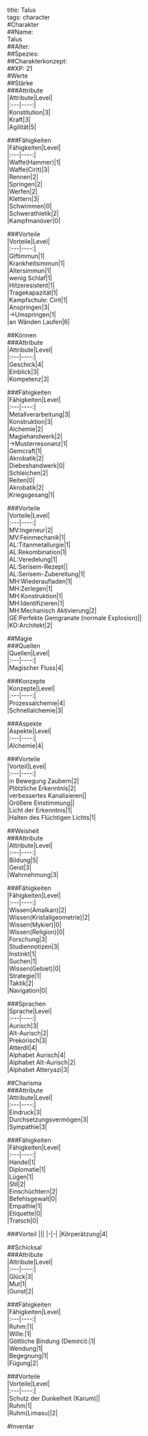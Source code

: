 title: Talus  
tags: character  
#Charakter  ##Name:  Talus  ##Alter:  ##Spezies:  ##Charakterkonzept:  ##XP:21  #Werte  ##Stärke  ###Attribute  |Attribute|Level|  |:---|----:|  |Konstitution|3|  |Kraft|3|  |Agilität|5|    ###Fähigkeiten  |Fähigkeiten|Level|  |:---|----:|  |Waffe(Hammer)|1|  |Waffe(Cirit)|3|  |Rennen|2|  |Springen|2|  |Werfen|2|  |Klettern|3|  |Schwimmen|0|  |Schwerathletik|2|  |Kampfmanöver|0|  ###Vorteile  |Vorteile|Level|  |:---|----:|  |Giftimmun|1|  |Krankheitsimmun|1|  |Altersimmun|1|  |wenig Schlaf|1|  |Hitzeresistent|1|  |Tragekapazität|1|  |Kampfschule: Cirit|1|  |Anspringen|3|  |->Umspringen|1|  |an Wänden Laufen|6|    ##Können  ###Attribute  |Attribute|Level|  |:---|----:|  |Geschick|4|  |Einblick|3|  |Kompetenz|3|    ###Fähigkeiten  |Fähigkeiten|Level|  |:---|----:|  |Metallverarbeitung|3|  |Konstruktion|3|  |Alchemie|2|  |Magiehandwerk|2|  |->Musterresonanz|1|  |Gemcraft|1|  |Akrobatik|2|  |Diebeshandwerk|0|  |Schleichen|2|  |Reiten|0|  |Akrobatik|2|  |Kriegsgesang|1|    ###Vorteile  |Vorteile|Level|  |:---|----:|  |MV:Ingeneur|2|  |MV:Feinmechanik|1|  |AL:Titanmetallurgie|1|  |AL:Rekombination|1|  |AL:Veredelung|1|  |AL:Serisem-Rezept||  |AL:Serisem-Zubereitung|1|  |MH:Wiederaufladen|1|  |MH:Zerlegen|1|  |MH:Konstruktion|1|  |MH:Identifizieren|1|  |MH:Mechanisch Aktivierung|2|  |GE:Perfekte Gemgranate (normale Explosion)||  |KO:Architekt|2|    ##Magie  ###Quellen  |Quellen|Level|  |:---|----:|  |Magischer Fluss|4|    ###Konzepte  |Konzepte|Level|  |:---|----:|  |Prozessalchemie|4|  |Schnellalchemie|3|    ###Aspekte  |Aspekte|Level|  |:---|----:|  |Alchemie|4|    ###Vorteile  |Vorteil|Level|  |:---|----:|  |in Bewegung Zaubern|2|  |Plötzliche Erkenntnis|2|  |verbessertes Kanalisieren||  |Größere Einstimmung||  |Licht der Erkenntnis|1|  |Halten des Flüchtigen Lichts|1|    ##Weisheit  ###Attribute  |Attribute|Level|  |:---|----:|  |Bildung|5|  |Geist|3|  |Wahrnehmung|3|    ###Fähigkeiten  |Fähigkeiten|Level|  |:---|----:|  |Wissen(Amalkan)|2|  |Wissen(Kristallgeometrie)|2|  |Wissen(Mykier)|0|  |Wissen(Religion)|0|  |Forschung|3|  |Studiennotizen|3|  |Instinkt|1|  |Suchen|1|  |Wissen(Gebiet)|0|  |Strategie|1|  |Taktik|2|  |Navigation|0|    ###Sprachen  |Sprache|Level|  |:---|----:|  |Aurisch|3|  |Alt-Aurisch|2|  |Prekorisch|3|  |Atterdil|4|  |Alphabet Aurisch|4|  |Alphabet Alt-Aurisch|2|  |Alphabet Atteryazi|3|      ##Charisma  ###Attribute  |Attribute|Level|  |:---|----:|  |Eindruck|3|  |Durchsetzungsvermögen|3|  |Sympathie|3|    ###Fähigkeiten  |Fähigkeiten|Level|  |:---|----:|  |Handel|1|  |Diplomatie|1|  |Lügen|1|  |Stil|2|  |Einschüchtern|2|  |Befehlsgewalt|0|  |Empathie|1|  |Etiquette|0|  |Tratsch|0|    ###Vorteil||||-|-||Körperätzung|4|    ##Schicksal  ###Attribute  |Attribute|Level|  |:---|----:|  |Glück|3|  |Mut|1|  |Gunst|2|    ###Fähigkeiten  |Fähigkeiten|Level|  |:---|----:|  |Ruhm:|1|  |Wille:|1|  |Göttliche Bindung (Demirci):|1|  |Wendung|1|  |Begegnung|1|  |Fügung|2|    ###Vorteile  |Vorteile|Level|  |:---|----:|  |Schutz der Dunkelheit (Karum)||  |Ruhm|1|  |Ruhm(Limasu)|2|    #Inventar